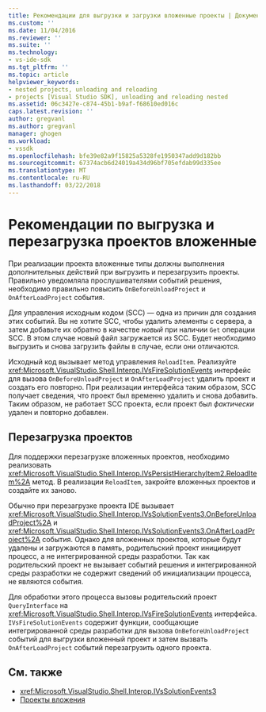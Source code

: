 ```yaml
---
title: Рекомендации для выгрузки и загрузки вложенные проекты | Документы Microsoft
ms.custom: ''
ms.date: 11/04/2016
ms.reviewer: ''
ms.suite: ''
ms.technology:
- vs-ide-sdk
ms.tgt_pltfrm: ''
ms.topic: article
helpviewer_keywords:
- nested projects, unloading and reloading
- projects [Visual Studio SDK], unloading and reloading nested
ms.assetid: 06c3427e-c874-45b1-b9af-f68610ed016c
caps.latest.revision: ''
author: gregvanl
ms.author: gregvanl
manager: ghogen
ms.workload:
- vssdk
ms.openlocfilehash: bfe39e82a9f15825a5328fe1950347add9d182bb
ms.sourcegitcommit: 67374acb6d24019a434d96bf705efdab99d335ee
ms.translationtype: MT
ms.contentlocale: ru-RU
ms.lasthandoff: 03/22/2018
---
```

# <a name="considerations-for-unloading-and-reloading-nested-projects"></a>Рекомендации по выгрузка и перезагрузка проектов вложенные

При реализации проекта вложенные типы должны выполнения дополнительных действий при выгрузить и перезагрузить проекты. Правильно уведомляла прослушивателями событий решения, необходимо правильно повысить `OnBeforeUnloadProject` и `OnAfterLoadProject` события.

Для управления исходным кодом (SCC) — одна из причин для создания этих событий. Вы не хотите SCC, чтобы удалить элементы с сервера, а затем добавьте их обратно в качестве *новый* при наличии `Get` операции SCC. В этом случае новый файл загружается из SCC. Будет необходимо выгрузить и снова загрузить файлы в случае, если они отличаются.

Исходный код вызывает метод управления `ReloadItem`. Реализуйте <xref:Microsoft.VisualStudio.Shell.Interop.IVsFireSolutionEvents> интерфейс для вызова `OnBeforeUnloadProject` и `OnAfterLoadProject` удалить проект и создать его повторно. При реализации интерфейса таким образом, SCC получает сведения, что проект был временно удалить и снова добавить. Таким образом, не работает SCC проекта, если проект был *фактически* удален и повторно добавлен.

## <a name="reloading-projects"></a>Перезагрузка проектов

Для поддержки перезагрузке вложенных проектов, необходимо реализовать <xref:Microsoft.VisualStudio.Shell.Interop.IVsPersistHierarchyItem2.ReloadItem%2A> метод. В реализации `ReloadItem`, закройте вложенных проектов и создайте их заново.

Обычно при перезагрузке проекта IDE вызывает <xref:Microsoft.VisualStudio.Shell.Interop.IVsSolutionEvents3.OnBeforeUnloadProject%2A> и <xref:Microsoft.VisualStudio.Shell.Interop.IVsSolutionEvents3.OnAfterLoadProject%2A> события. Однако для вложенных проектов, которые будут удалены и загружаются в память, родительский проект инициирует процесс, а не интегрированной среды разработки. Так как родительский проект не вызывает событий решения и интегрированной среды разработки не содержит сведений об инициализации процесса, не являются события.

Для обработки этого процесса вызовы родительский проект `QueryInterface` на <xref:Microsoft.VisualStudio.Shell.Interop.IVsFireSolutionEvents> интерфейса. `IVsFireSolutionEvents` содержит функции, сообщающие интегрированной среды разработки для вызова `OnBeforeUnloadProject` событий для выгрузки вложенный проект и затем вызвать `OnAfterLoadProject` событий перезагрузить одного проекта.

## <a name="see-also"></a>См. также

- <xref:Microsoft.VisualStudio.Shell.Interop.IVsSolutionEvents3>
- [Проекты вложения](../../extensibility/internals/nesting-projects.md)